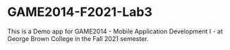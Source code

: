 # GAME2014-F2021-Lab3

This is a Demo app for GAME2014 - Mobile Application Development I - at George Brown College in the Fall 2021 semester.
